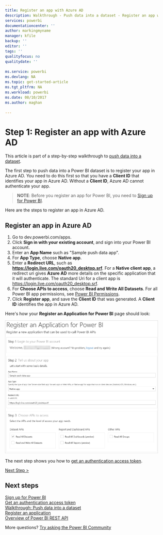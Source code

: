 ```yaml
---
title: Register an app with Azure AD
description: Walkthrough - Push data into a dataset - Register an app with Azure AD
services: powerbi
documentationcenter: ''
author: markingmyname
manager: kfile
backup: ''
editor: ''
tags: ''
qualityfocus: no
qualitydate: ''

ms.service: powerbi
ms.devlang: NA
ms.topic: get-started-article
ms.tgt_pltfrm: NA
ms.workload: powerbi
ms.date: 08/10/2017
ms.author: maghan

---
```

# Step 1: Register an app with Azure AD
This article is part of a step-by-step walkthrough to [push data into a dataset](walkthrough-push-data.md).

The first step to push data into a Power BI dataset is to register your app in Azure AD. You need to do this first so that you have a **Client ID** that identifies your app in Azure AD. Without a **Client ID**, Azure AD cannot authenticate your app.

> **NOTE**: Before you register an app for Power BI, you need to [Sign up for Power BI](create-an-azure-active-directory-tenant.md).
> 
> 

Here are the steps to register an app in Azure AD.

## Register an app in Azure AD
1. Go to dev.powerbi.com/apps.
2. Click **Sign in with your existing account**, and sign into your Power BI account.
3. Enter an **App Name** such as "Sample push data app".
4. For **App Type**, choose **Native app**.
5. Enter a **Redirect URL**, such as **https://login.live.com/oauth20_desktop.srf**. For a **Native client app**, a redirect uri gives **Azure AD** more details on the specific application that it will authenticate. The standard Uri for a client app is https://login.live.com/oauth20_desktop.srf.
6. For **Choose APIs to access**, choose **Read and Write All Datasets**. For all Power BI app permissions, see [Power BI Permissions](power-bi-permissions.md).
7. Click **Register app**, and save the **Client ID** that was generated. A **Client ID** identifies the app in Azure AD.

Here's how your **Register an Application for Power BI** page should look:

![](media/walkthrough-push-data-register-app-with-azure-ad/powerbi-developer-sample-register-app.png)

The next step shows you how to [get an authentication access token](walkthrough-push-data-get-token.md).

[Next Step >](walkthrough-push-data-get-token.md)

## Next steps
[Sign up for Power BI](create-an-azure-active-directory-tenant.md)  
[Get an authentication access token](walkthrough-push-data-get-token.md)  
[Walkthrough: Push data into a dataset](walkthrough-push-data.md)  
[Register an application](register-app.md)  
[Overview of Power BI REST API](overview-of-power-bi-rest-api.md)  

More questions? [Try asking the Power BI Community](http://community.powerbi.com/)

